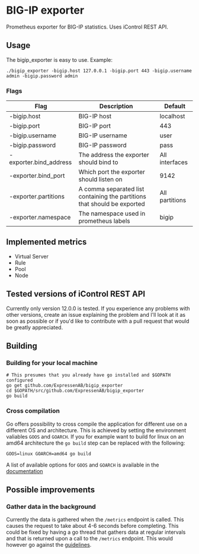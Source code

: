 # BIG-IP exporter
Prometheus exporter for BIG-IP statistics. Uses iControl REST API.

## Usage
The bigip_exporter is easy to use. Example: 
```
./bigip_exporter -bigip.host 127.0.0.1 -bigip.port 443 -bigip.username admin -bigip.password admin
```

### Flags
Flag | Description | Default
-----|-------------|---------
-bigip.host | BIG-IP host | localhost
-bigip.port | BIG-IP port | 443
-bigip.username | BIG-IP username | user
-bigip.password | BIG-IP password | pass
-exporter.bind_address | The address the exporter should bind to | All interfaces
-exporter.bind_port | Which port the exporter should listen on | 9142
-exporter.partitions | A comma separated list containing the partitions that should be exported | All partitions
-exporter.namespace | The namespace used in prometheus labels | bigip

## Implemented metrics
* Virtual Server
* Rule
* Pool
* Node

## Tested versions of iControl REST API
Currently only version 12.0.0 is tested. If you experience any problems with other versions, create an issue explaining the problem and I'll look at it as soon as possible or if you'd like to contribute with a pull request that would be greatly appreciated.

## Building
### Building for your local machine
```
# This presumes that you already have go installed and $GOPATH configured
go get github.com/ExpressenAB/bigip_exporter
cd $GOPATH/src/github.com/ExpressenAB/bigip_exporter
go build
```
### Cross compilation
Go offers possibility to cross compile the application for different use on a different OS and architecture. This is achieved by setting the environment valiables `GOOS` and `GOARCH`. If you for example want to build for linux on an amd64 architecture the `go build` step can be replaced with the following:
```
GOOS=linux GOARCH=amd64 go build
```
A list of available options for `GOOS` and `GOARCH` is available in the [documentation](https://golang.org/doc/install/source#environment)

## Possible improvements
### Gather data in the background
Currently the data is gathered when the `/metrics` endpoint is called. This causes the request to take about 4-6 seconds before completing. This could be fixed by having a go thread that gathers data at regular intervals and that is returned upon a call to the `/metrics` endpoint. This would however go against the [guidelines](https://prometheus.io/docs/instrumenting/writing_exporters/#scheduling).
